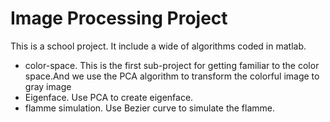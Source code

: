 # Image Processing Project
 This is a school project. It include a wide of algorithms coded in matlab.
 * color-space. This is the first  sub-project for getting familiar to the color   space.And we use the PCA algorithm to transform the colorful image to gray 
   image
 * Eigenface. Use PCA to create eigenface.
 * flamme simulation. Use Bezier curve to simulate the flamme.
